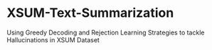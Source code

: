 # XSUM-Text-Summarization
Using Greedy Decoding and Rejection Learning Strategies to tackle Hallucinations in XSUM Dataset
